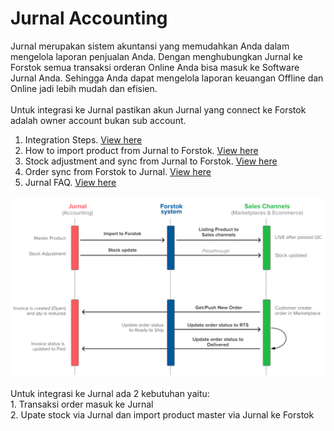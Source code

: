 # Jurnal Accounting

Jurnal merupakan sistem akuntansi yang memudahkan Anda dalam mengelola laporan penjualan Anda. Dengan menghubungkan Jurnal ke Forstok semua transaksi orderan Online Anda bisa masuk ke Software Jurnal Anda. Sehingga Anda dapat mengelola laporan keuangan Offline dan Online jadi lebih mudah dan efisien.\
\
Untuk integrasi ke Jurnal pastikan akun Jurnal yang connect ke Forstok adalah owner account bukan sub account.

1. Integration Steps. [View here](integrasi-jurnal.md)
2. How to import product from Jurnal to Forstok. [View here](pedoman-penggunaan-jurnal-di-forstok.md)
3. Stock adjustment and sync from Jurnal to Forstok. [View here](sinkronisasi-stok-jurnal-ke-forstok.md)
4. Order sync from Forstok to Jurnal. [View here](pesanan-penjualan-ke-faktur-chart-of-accounting-mapping.md)
5. Jurnal FAQ. [View here](faq-jurnal.md)

![Jurnal x Forstok API Flow](../../../.gitbook/assets/screen-shot-2021-08-27-at-10.50.08-am.png)

Untuk integrasi ke Jurnal ada 2 kebutuhan yaitu:\
1\. Transaksi order masuk ke Jurnal\
2\. Upate stock via Jurnal dan import product master via Jurnal ke Forstok
